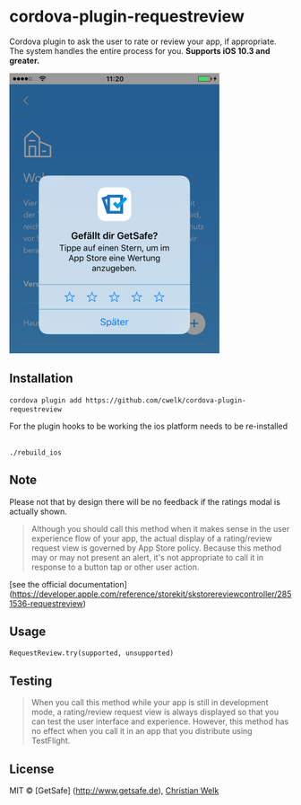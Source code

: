 # cordova-plugin-requestreview

Cordova plugin to ask the user to rate or review your app, if appropriate.
The system handles the entire process for you.
**Supports iOS 10.3 and greater.**

<img src="preview.png" width="375">

## Installation

```
cordova plugin add https://github.com/cwelk/cordova-plugin-requestreview

```
For the plugin hooks to be working the ios platform needs to be re-installed
```

./rebuild_ios
```

## Note

Please not that by design there will be no feedback if the ratings modal is actually shown.

> Although you should call this method when it makes sense in the user experience flow of your app, the actual display of a rating/review request view is governed by App Store policy. Because this method may or may not present an alert, it's not appropriate to call it in response to a button tap or other user action.

[see the official documentation] (https://developer.apple.com/reference/storekit/skstorereviewcontroller/2851536-requestreview)

## Usage

```
RequestReview.try(supported, unsupported)
```

## Testing

> When you call this method while your app is still in development mode, a rating/review request view is always displayed so that you can test the user interface and experience. However, this method has no effect when you call it in an app that you distribute using TestFlight.

## License

MIT © [GetSafe] (http://www.getsafe.de), [Christian Welk](christianwelk83@gmail.com)
